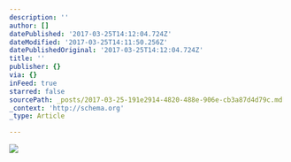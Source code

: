 ```yaml
---
description: ''
author: []
datePublished: '2017-03-25T14:12:04.724Z'
dateModified: '2017-03-25T14:11:50.256Z'
datePublishedOriginal: '2017-03-25T14:12:04.724Z'
title: ''
publisher: {}
via: {}
inFeed: true
starred: false
sourcePath: _posts/2017-03-25-191e2914-4820-488e-906e-cb3a87d4d79c.md
_context: 'http://schema.org'
_type: Article

---
```

![](https://the-grid-user-content.s3-us-west-2.amazonaws.com/c0b5a3a2-3bb3-4c99-a45a-d30b8f654ade.jpg)